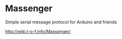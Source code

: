 Massenger
=================

Simple serial message protocol for Arduino and friends

http://wiki.t-o-f.info/Massenger/
